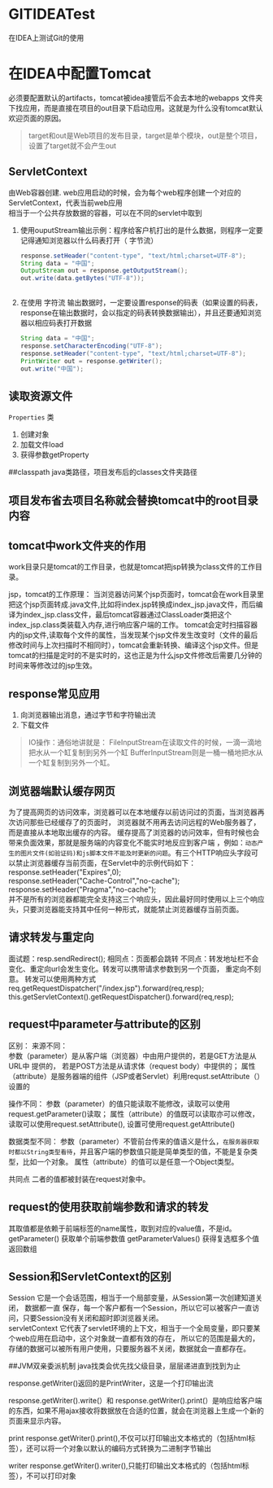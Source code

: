 # GITIDEATest

在IDEA上测试Git的使用

# 在IDEA中配置Tomcat

必须要配置默认的artifacts，tomcat被idea接管后不会去本地的webapps 文件夹下找应用，而是直接在项目的out目录下启动应用。这就是为什么没有tomcat默认 欢迎页面的原因。

> target和out是Web项目的发布目录，target是单个模块，out是整个项目，设置了target就不会产生out

## ServletContext

由Web容器创建. web应用启动的时候，会为每个web程序创建一个对应的ServletContext，代表当前web应用</br>
相当于一个公共存放数据的容器，可以在不同的servlet中取到

1. 使用ouputStream输出示例：程序给客户机打出的是什么数据，则程序一定要记得通知浏览器以什么码表打开（ 字节流）
   ```java
   response.setHeader("content-type", "text/html;charset=UTF-8");
   String data = "中国";
   OutputStream out = response.getOutputStream();
   out.write(data.getBytes("UTF-8"));
    
2. 在使用 字符流 输出数据时，一定要设置response的码表（如果设置的码表，response在输出数据时，会以指定的码表转换数据输出），并且还要通知浏览器以相应码表打开数据
      ```java
   String data = "中国";
   response.setCharacterEncoding("UTF-8");
   response.setHeader("content-type", "text/html;charset=UTF-8");
   PrintWriter out = response.getWriter();
   out.write("中国");
   
## 读取资源文件
`Properties` 类
1. 创建对象
2. 加载文件load
3. 获得参数getProperty

##classpath
java类路径，项目发布后的classes文件夹路径

## 项目发布省去项目名称就会替换tomcat中的root目录内容

## tomcat中work文件夹的作用
work目录只是tomcat的工作目录，也就是tomcat把jsp转换为class文件的工作目录。

jsp，tomcat的工作原理：
当浏览器访问某个jsp页面时，tomcat会在work目录里把这个jsp页面转成.java文件,比如将index.jsp转换成index_jsp.java文件，而后编译为index_jsp.class文件，最后tomcat容器通过ClassLoader类把这个index_jsp.class类装载入内存,进行响应客户端的工作。
tomcat会定时扫描容器内的jsp文件,读取每个文件的属性，当发现某个jsp文件发生改变时（文件的最后修改时间与上次扫描时不相同时），tomcat会重新转换、编译这个jsp文件。但是tomcat的扫描是定时的不是实时的，这也正是为什么jsp文件修改后需要几分钟的时间来等修改过的jsp生效。

## response常见应用
1. 向浏览器输出消息，通过字节和字符输出流
2. 下载文件

> IO操作：通俗地讲就是： 
> FileInputStream在读取文件的时候，一滴一滴地把水从一个缸复制到另外一个缸 
> BufferInputStream则是一桶一桶地把水从一个缸复制到另外一个缸。

## 浏览器端默认缓存网页
为了提高网页的访问效率，浏览器可以在本地缓存以前访问过的页面，当浏览器再次访问那些已经缓存了的页面时，
浏览器就不用再去访问远程的Web服务器了，而是直接从本地取出缓存的内容。
缓存提高了浏览器的访问效率，但有时候也会带来负面效果，那就是服务端的内容变化不能实时地反应到客户端
，例如：`动态产生的图片文件(如验证码)和js脚本文件不能及时更新的问题`。有三个HTTP响应头字段可以禁止浏览器缓存当前页面，在Servlet中的示例代码如下：</br>
response.setHeader("Expires",0);</br>
response.setHeader("Cache-Control","no-cache");</br>
response.setHeader("Pragma","no-cache");</br>
并不是所有的浏览器都能完全支持这三个响应头，因此最好同时使用以上三个响应头，只要浏览器能支持其中任何一种形式，就能禁止浏览器缓存当前页面。

## 请求转发与重定向
面试题：resp.sendRedirect();
相同点：页面都会跳转   不同点：转发地址栏不会变化、重定向url会发生变化。转发可以携带请求参数到另一个页面，
重定向不刻意。
转发可以使用两种方式
req.getRequestDispatcher("/index.jsp").forward(req,resp);
this.getServletContext().getRequestDispatcher().forward(req,resp);

## request中parameter与attribute的区别
区别：
来源不同：   
参数（parameter）是从客户端（浏览器）中由用户提供的，若是GET方法是从URL中 提供的，
若是POST方法是从请求体（request body）中提供的；
属性（attribute）是服务器端的组件（JSP或者Servlet）利用requst.setAttribute（）设置的

操作不同：   参数（parameter）的值只能读取不能修改，读取可以使用request.getParameter()读取；
属性（attribute）的值既可以读取亦可以修改，读取可以使用request.setAttribute(), 设置可使用request.getAttribute()

数据类型不同：   参数（parameter）不管前台传来的值语义是什么，`在服务器获取时都以String类型看待`，并且客户端的参数值只能是简单类型的值，不能是复杂类型，比如一个对象。
属性（attribute）的值可以是任意一个Object类型。

共同点
二者的值都被封装在request对象中。

## request的使用获取前端参数和请求的转发
其取值都是依赖于前端标签的name属性，取到对应的value值，不是id。
getParameter()  获取单个前端参数值
getParameterValues()  获得复选框多个值返回数组

## Session和ServletContext的区别
Session        它是一个会话范围，相当于一个局部变量，从Session第一次创建知道关闭，
数据都一直 保存，每一个客户都有一个Session，所以它可以被客户一直访问，只要Session没有关闭和超时即浏览器关闭。<br>
servletContext    它代表了servlet环境的上下文，相当于一个全局变量，即只要某个web应用在启动中，这个对象就一直都有效的存在，
所以它的范围是最大的，存储的数据可以被所有用户使用，只要服务器不关闭，数据就会一直都存在。


##JVM双亲委派机制
java找类会优先找父级目录，层层递进直到找到为止

response.getWriter()返回的是PrintWriter，这是一个打印输出流

response.getWriter().write(）和 response.getWriter().print(）是响应给客户端的东西，如果不用ajax接收将数据放在合适的位置，就会在浏览器上生成一个新的页面来显示内容。

print
response.getWriter().print(),不仅可以打印输出文本格式的（包括html标签），还可以将一个对象以默认的编码方式转换为二进制字节输出

writer
response.getWriter().writer(),只能打印输出文本格式的（包括html标签），不可以打印对象

